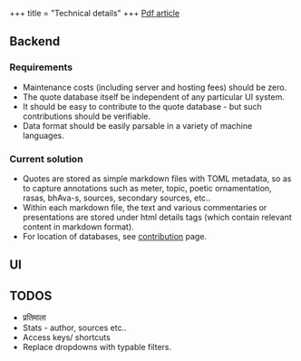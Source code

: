 +++
title = "Technical details"
+++
[Pdf article](/articles/intro2022/subhAShita-db-deduplication.pdf)

## Backend
### Requirements
- Maintenance costs (including server and hosting fees) should be zero.
- The quote database itself be independent of any particular UI system.
- It should be easy to contribute to the quote database - but such contributions should be verifiable.
- Data format should be easily parsable in a variety of machine languages.

### Current solution
- Quotes are stored as simple markdown files with TOML metadata, so as to capture annotations such as meter, topic, poetic ornamentation, rasas, bhAva-s, sources, secondary sources, etc..
- Within each markdown file, the text and various commentaries or presentations are stored under html details tags (which contain relevant content in markdown format).
- For location of databases, see [contribution](../contribution) page.

## UI
## TODOS
- प्रतिमाला
- Stats - author, sources etc..
- Access keys/ shortcuts
- Replace dropdowns with typable filters.